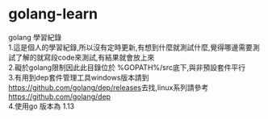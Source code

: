 # golang-learn</br>
golang 學習紀錄</br>
1.這是個人的學習紀錄,所以沒有定時更新,有想到什麼就測試什麼,覺得哪邊需要測試了解的就寫段code來測試,有結果就會放上來</br>
2.礙於golang限制因此此目錄位於 %GOPATH%/src底下,與非預設套件平行</br>
3.有用到dep套件管理工具windows版本請到<h>https://github.com/golang/dep/releases</h>去找,linux系列請參考<h>https://github.com/golang/dep</h></br>
4.使用go 版本為 1.13
